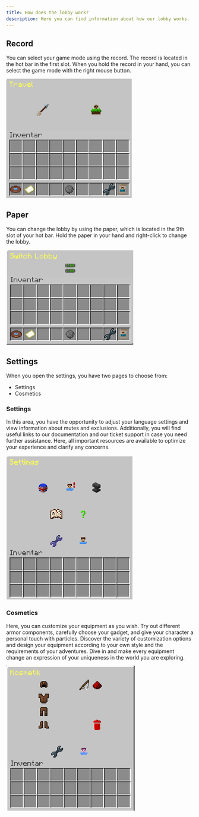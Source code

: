 ```yaml
---
title: How does the lobby work?
description: Here you can find information about how our lobby works.
---
```

## Record

You can select your game mode using the record. The record is located in the hot bar in the first slot. When you hold the record in your hand, you can select the game mode with the right mouse button.

![picture_lobby_spielmodi.png](../../../../assets/img/en/picture_lobby_spielmodi_en.png)
## Paper

You can change the lobby by using the paper, which is located in the 9th slot of your hot bar. Hold the paper in your hand and right-click to change the lobby.

![picture_lobby_change.png](../../../../assets/img/en/picture_lobby_change_en.png)
## Settings

When you open the settings, you have two pages to choose from:

- Settings
- Cosmetics

### Settings

In this area, you have the opportunity to adjust your language settings and view information about mutes and exclusions. Additionally, you will find useful links to our documentation and our ticket support in case you need further assistance. Here, all important resources are available to optimize your experience and clarify any concerns.

![lobby_settings_settings_en.png](../../../../assets/img/en/lobby_settings_settings_en.png)

### Cosmetics

Here, you can customize your equipment as you wish. Try out different armor components, carefully choose your gadget, and give your character a personal touch with particles. Discover the variety of customization options and design your equipment according to your own style and the requirements of your adventures. Dive in and make every equipment change an expression of your uniqueness in the world you are exploring.

![lobby_settings_kosmetica_en.png](../../../../assets/img/en/lobby_settings_kosmetica_en.png)